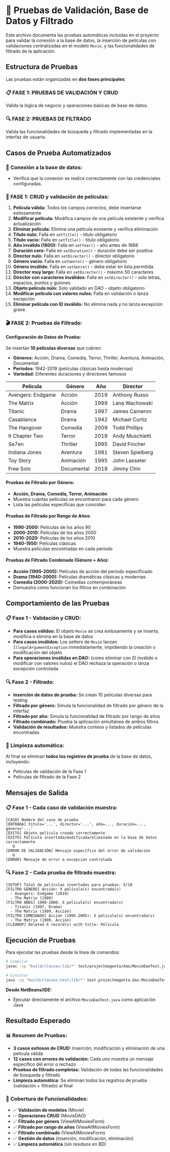 # 🧪 Pruebas de Validación, Base de Datos y Filtrado

Este archivo documenta las pruebas automáticas incluidas en el proyecto para validar la conexión a la base de datos, la inserción de películas con validaciones centralizadas en el modelo `Movie`, y las funcionalidades de filtrado de la aplicación.

## Estructura de Pruebas

Las pruebas están organizadas en **dos fases principales**:

### 📋 **FASE 1: PRUEBAS DE VALIDACIÓN Y CRUD**
Valida la lógica de negocio y operaciones básicas de base de datos.

### 🔍 **FASE 2: PRUEBAS DE FILTRADO**
Valida las funcionalidades de búsqueda y filtrado implementadas en la interfaz de usuario.

## Casos de Prueba Automatizados

### 🔌 **Conexión a la base de datos:**
- Verifica que la conexión se realice correctamente con las credenciales configuradas.

### 📝 **FASE 1: CRUD y validación de películas:**
1. **Película válida:** Todos los campos correctos, debe insertarse exitosamente
2. **Modificar película:** Modifica campos de una película existente y verifica actualización
3. **Eliminar película:** Elimina una película existente y verifica eliminación
4. **Título nulo:** Falla en `setTitle()` - título obligatorio
5. **Título vacío:** Falla en `setTitle()` - título obligatorio
6. **Año inválido (1800):** Falla en `setYear()` - año antes de 1888
7. **Duración cero:** Falla en `setDuration()` - duración debe ser positiva
8. **Director nulo:** Falla en `setDirector()` - director obligatorio
9. **Género vacío:** Falla en `setGenre()` - género obligatorio
10. **Género inválido:** Falla en `setGenre()` - debe estar en lista permitida
11. **Director muy largo:** Falla en `setDirector()` - máximo 50 caracteres
12. **Director con caracteres inválidos:** Falla en `setDirector()` - solo letras, espacios, puntos y guiones
13. **Objeto película nulo:** Solo validado en DAO - objeto obligatorio
14. **Modificar película con valores nulos:** Falla en validación o lanza excepción
15. **Eliminar película con ID inválido:** No elimina nada y no lanza excepción grave

### 🎬 **FASE 2: Pruebas de Filtrado:**

#### **Configuración de Datos de Prueba:**
Se insertan **10 películas diversas** que cubren:
- **Géneros:** Acción, Drama, Comedia, Terror, Thriller, Aventura, Animación, Documental
- **Períodos:** 1942-2019 (películas clásicas hasta modernas)
- **Variedad:** Diferentes duraciones y directores famosos

| Película | Género | Año | Director |
|----------|--------|-----|----------|
| Avengers: Endgame | Acción | 2019 | Anthony Russo |
| The Matrix | Acción | 1999 | Lana Wachowski |
| Titanic | Drama | 1997 | James Cameron |
| Casablanca | Drama | 1942 | Michael Curtiz |
| The Hangover | Comedia | 2009 | Todd Phillips |
| It Chapter Two | Terror | 2019 | Andy Muschietti |
| Se7en | Thriller | 1995 | David Fincher |
| Indiana Jones | Aventura | 1981 | Steven Spielberg |
| Toy Story | Animación | 1995 | John Lasseter |
| Free Solo | Documental | 2018 | Jimmy Chin |

#### **Pruebas de Filtrado por Género:**
- **Acción, Drama, Comedia, Terror, Animación**
- Muestra cuántas películas se encontraron para cada género
- Lista las películas específicas que coinciden

#### **Pruebas de Filtrado por Rango de Años:**
- **1990-2000:** Películas de los años 90
- **2000-2010:** Películas de los años 2000
- **2010-2020:** Películas de los años 2010
- **1940-1950:** Películas clásicas
- Muestra películas encontradas en cada período

#### **Pruebas de Filtrado Combinado (Género + Año):**
- **Acción (1995-2005):** Películas de acción del período especificado
- **Drama (1940-2000):** Películas dramáticas clásicas y modernas
- **Comedia (2000-2020):** Comedias contemporáneas
- Demuestra cómo funcionan los filtros en combinación

## Comportamiento de las Pruebas

### 📋 **Fase 1 - Validación y CRUD:**
- **Para casos válidos:** El objeto `Movie` se crea exitosamente y se inserta, modifica o elimina en la base de datos
- **Para casos inválidos:** Los setters de `Movie` lanzan `IllegalArgumentException` inmediatamente, impidiendo la creación o modificación del objeto
- **Para operaciones inválidas en DAO:** (como eliminar con ID inválido o modificar con valores nulos) el DAO rechaza la operación o lanza excepción controlada

### 🔍 **Fase 2 - Filtrado:**
- **Inserción de datos de prueba:** Se crean 10 películas diversas para testing
- **Filtrado por género:** Simula la funcionalidad de filtrado por género de la interfaz
- **Filtrado por año:** Simula la funcionalidad de filtrado por rango de años
- **Filtrado combinado:** Prueba la aplicación simultánea de ambos filtros
- **Validación de resultados:** Muestra conteos y listados de películas encontradas

### 🧹 **Limpieza automática:** 
Al final se eliminan **todos los registros de prueba** de la base de datos, incluyendo:
- Películas de validación de la Fase 1
- Películas de filtrado de la Fase 2

## Mensajes de Salida

### 📋 **Fase 1 - Cada caso de validación muestra:**
```
[CASO] Nombre del caso de prueba
[ENTRADA] título='...', director='...', año=..., duración=..., género='...'
[ÉXITO] Objeto película creado correctamente
[ÉXITO] Película insertada/modificada/eliminada en la base de datos correctamente
   O
[ERROR DE VALIDACIÓN] Mensaje específico del error de validación
   O
[ERROR] Mensaje de error o excepción controlada
```

### 🔍 **Fase 2 - Cada prueba de filtrado muestra:**
```
[SETUP] Total de películas insertadas para pruebas: X/10
[FILTRO GÉNERO] Acción: X película(s) encontrada(s)
  - Avengers: Endgame (2019)
  - The Matrix (1999)
[FILTRO AÑOS] 1990-2000: X película(s) encontrada(s)
  - Titanic (1997, Drama)
  - The Matrix (1999, Acción)
[FILTRO COMBINADO] Acción (1995-2005): X película(s) encontrada(s)
  - The Matrix (1999, Acción)
[CLEANUP] Deleted X record(s) with title: Película
```

## Ejecución de Pruebas

Para ejecutar las pruebas desde la línea de comandos:

```bash
# Compilar
javac -cp "build/classes:lib/*" test/projectmagenta/dao/MovieDaoTest.java

# Ejecutar
java -cp "build/classes;test;lib/*" test.projectmagenta.dao.MovieDaoTest
```

**Desde NetBeans/IDE:**
- Ejecutar directamente el archivo `MovieDaoTest.java` como aplicación Java

## Resultado Esperado

### 📊 **Resumen de Pruebas:**
- **3 casos exitosos de CRUD:** Inserción, modificación y eliminación de una película válida
- **12 casos con errores de validación:** Cada uno muestra un mensaje específico del error o rechazo
- **Pruebas de filtrado completas:** Validación de todas las funcionalidades de búsqueda y filtrado
- **Limpieza automática:** Se eliminan todos los registros de prueba (validación + filtrado) al final

### 🎯 **Cobertura de Funcionalidades:**
- ✅ **Validación de modelos** (Movie)
- ✅ **Operaciones CRUD** (MovieDAO)
- ✅ **Filtrado por género** (ViewAllMoviesForm)
- ✅ **Filtrado por rango de años** (ViewAllMoviesForm)
- ✅ **Filtrado combinado** (ViewAllMoviesForm)
- ✅ **Gestión de datos** (inserción, modificación, eliminación)
- ✅ **Limpieza automática** (sin residuos en BD)
